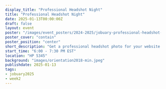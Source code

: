 ```yaml
---
display_title: "Professional Headshot Night"
title: "Professional Headshot Night"
date: 2025-01-13T00:00:00Z
draft: false
layout: event
poster: "/images/event_posters/2024-2025/jobuary-professional-headshot-night.png"
poster_cover: "contain"
poster_position: "center"
short_description: "Get a professional headshot photo for your website or LinkedIn profile!"
start_time: "6:00 - 7:30 PM EST"
location: "HP 5345"
background: "images/orientation2018-min.jpeg"
publishdate: 2025-01-13
tags:
- jobuary2025
- week2
---
```

